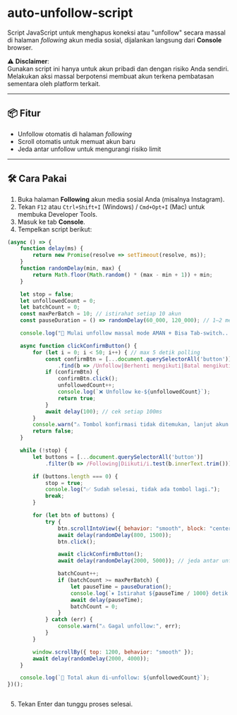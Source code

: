 # auto-unfollow-script

Script JavaScript untuk menghapus koneksi atau "unfollow" secara massal di halaman *following* akun media sosial, dijalankan langsung dari **Console** browser.

⚠️ **Disclaimer**:  
Gunakan script ini hanya untuk akun pribadi dan dengan risiko Anda sendiri. Melakukan aksi massal berpotensi membuat akun terkena pembatasan sementara oleh platform terkait.

---

## 📦 Fitur
- Unfollow otomatis di halaman *following*
- Scroll otomatis untuk memuat akun baru
- Jeda antar unfollow untuk mengurangi risiko limit

---

## 🛠 Cara Pakai
1. Buka halaman **Following** akun media sosial Anda (misalnya Instagram).
2. Tekan `F12` atau `Ctrl+Shift+I` (Windows) / `Cmd+Opt+I` (Mac) untuk membuka Developer Tools.
3. Masuk ke tab **Console**.
4. Tempelkan script berikut:

```javascript
(async () => {
    function delay(ms) {
        return new Promise(resolve => setTimeout(resolve, ms));
    }
    function randomDelay(min, max) {
        return Math.floor(Math.random() * (max - min + 1)) + min;
    }

    let stop = false;
    let unfollowedCount = 0;
    let batchCount = 0;
    const maxPerBatch = 10; // istirahat setiap 10 akun
    const pauseDuration = () => randomDelay(60_000, 120_000); // 1–2 menit

    console.log("🚀 Mulai unfollow massal mode AMAN + Bisa Tab-switch...");

    async function clickConfirmButton() {
        for (let i = 0; i < 50; i++) { // max 5 detik polling
            const confirmBtn = [...document.querySelectorAll('button')]
                .find(b => /Unfollow|Berhenti mengikuti|Batal mengikuti/i.test(b.innerText.trim()));
            if (confirmBtn) {
                confirmBtn.click();
                unfollowedCount++;
                console.log(`❌ Unfollow ke-${unfollowedCount}`);
                return true;
            }
            await delay(100); // cek setiap 100ms
        }
        console.warn("⚠ Tombol konfirmasi tidak ditemukan, lanjut akun berikutnya.");
        return false;
    }

    while (!stop) {
        let buttons = [...document.querySelectorAll('button')]
            .filter(b => /Following|Diikuti/i.test(b.innerText.trim()));

        if (buttons.length === 0) {
            stop = true;
            console.log("✅ Sudah selesai, tidak ada tombol lagi.");
            break;
        }

        for (let btn of buttons) {
            try {
                btn.scrollIntoView({ behavior: "smooth", block: "center" });
                await delay(randomDelay(800, 1500));
                btn.click();

                await clickConfirmButton();
                await delay(randomDelay(2000, 5000)); // jeda antar unfollow

                batchCount++;
                if (batchCount >= maxPerBatch) {
                    let pauseTime = pauseDuration();
                    console.log(`⏸ Istirahat ${pauseTime / 1000} detik untuk menghindari limit...`);
                    await delay(pauseTime);
                    batchCount = 0;
                }
            } catch (err) {
                console.warn("⚠ Gagal unfollow:", err);
            }
        }

        window.scrollBy({ top: 1200, behavior: "smooth" });
        await delay(randomDelay(2000, 4000));
    }

    console.log(`🎯 Total akun di-unfollow: ${unfollowedCount}`);
})();



```
5. Tekan Enter dan tunggu proses selesai.
